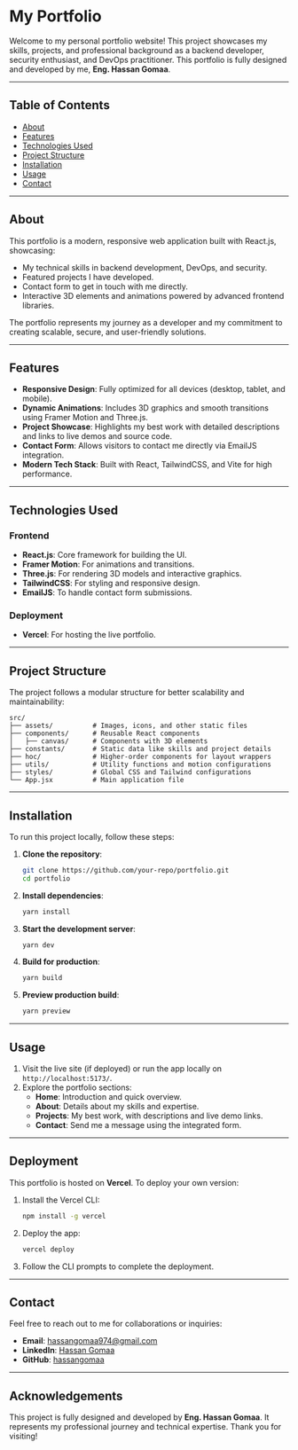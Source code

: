 # My Portfolio

Welcome to my personal portfolio website! This project showcases my skills, projects, and professional background as a backend developer, security enthusiast, and DevOps practitioner. This portfolio is fully designed and developed by me, **Eng. Hassan Gomaa**.

---

## Table of Contents

- [About](#about)
- [Features](#features)
- [Technologies Used](#technologies-used)
- [Project Structure](#project-structure)
- [Installation](#installation)
- [Usage](#usage)
- [Contact](#contact)

---

## About

This portfolio is a modern, responsive web application built with React.js, showcasing:

- My technical skills in backend development, DevOps, and security.
- Featured projects I have developed.
- Contact form to get in touch with me directly.
- Interactive 3D elements and animations powered by advanced frontend libraries.

The portfolio represents my journey as a developer and my commitment to creating scalable, secure, and user-friendly solutions.

---

## Features

- **Responsive Design**: Fully optimized for all devices (desktop, tablet, and mobile).
- **Dynamic Animations**: Includes 3D graphics and smooth transitions using Framer Motion and Three.js.
- **Project Showcase**: Highlights my best work with detailed descriptions and links to live demos and source code.
- **Contact Form**: Allows visitors to contact me directly via EmailJS integration.
- **Modern Tech Stack**: Built with React, TailwindCSS, and Vite for high performance.

---

## Technologies Used

### Frontend
- **React.js**: Core framework for building the UI.
- **Framer Motion**: For animations and transitions.
- **Three.js**: For rendering 3D models and interactive graphics.
- **TailwindCSS**: For styling and responsive design.
- **EmailJS**: To handle contact form submissions.

### Deployment
- **Vercel**: For hosting the live portfolio.

---

## Project Structure

The project follows a modular structure for better scalability and maintainability:

```
src/
├── assets/          # Images, icons, and other static files
├── components/      # Reusable React components
│   ├── canvas/      # Components with 3D elements
├── constants/       # Static data like skills and project details
├── hoc/             # Higher-order components for layout wrappers
├── utils/           # Utility functions and motion configurations
├── styles/          # Global CSS and Tailwind configurations
└── App.jsx          # Main application file
```

---

## Installation

To run this project locally, follow these steps:

1. **Clone the repository**:
   ```bash
   git clone https://github.com/your-repo/portfolio.git
   cd portfolio
   ```

2. **Install dependencies**:
   ```bash
   yarn install
   ```

3. **Start the development server**:
   ```bash
   yarn dev
   ```

4. **Build for production**:
   ```bash
   yarn build
   ```

5. **Preview production build**:
   ```bash
   yarn preview
   ```

---

## Usage

1. Visit the live site (if deployed) or run the app locally on `http://localhost:5173/`.
2. Explore the portfolio sections:
   - **Home**: Introduction and quick overview.
   - **About**: Details about my skills and expertise.
   - **Projects**: My best work, with descriptions and live demo links.
   - **Contact**: Send me a message using the integrated form.

---

## Deployment

This portfolio is hosted on **Vercel**. To deploy your own version:

1. Install the Vercel CLI:
   ```bash
   npm install -g vercel
   ```

2. Deploy the app:
   ```bash
   vercel deploy
   ```

3. Follow the CLI prompts to complete the deployment.

---

## Contact

Feel free to reach out to me for collaborations or inquiries:

- **Email**: hassangomaa974@gmail.com
- **LinkedIn**: [Hassan Gomaa](https://www.linkedin.com/in/hassangomaaeng/)
- **GitHub**: [hassangomaa](https://github.com/hassangomaa)

---

## Acknowledgements

This project is fully designed and developed by **Eng. Hassan Gomaa**. It represents my professional journey and technical expertise. Thank you for visiting!
